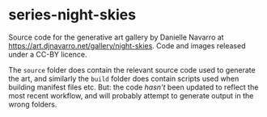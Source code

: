 # series-night-skies

Source code for the generative art gallery by Danielle Navarro at <https://art.djnavarro.net/gallery/night-skies>. Code and images released under a CC-BY licence.

The `source` folder does contain the relevant source code used to generate the art, and similarly the `build` folder does contain scripts used when building manifest files etc. But: the code *hasn't* been updated to reflect the most recent workflow, and will probably attempt to generate output in the wrong folders.
